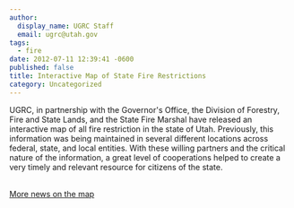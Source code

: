 ```yaml
---
author:
  display_name: UGRC Staff
  email: ugrc@utah.gov
tags:
  - fire
date: 2012-07-11 12:39:41 -0600
published: false
title: Interactive Map of State Fire Restrictions
category: Uncategorized
---
```


UGRC, in partnership with the Governor's Office, the Division of Forestry, Fire and State Lands, and the State Fire Marshal have released an interactive map of all fire restriction in the state of Utah. Previously, this information was being maintained in several different locations across federal, state, and local entities. With these willing partners and the critical nature of the information, a great level of cooperations helped to create a very timely and relevant resource for citizens of the state.

<a href="http://www.ksl.com/?nid=1105&amp;sid=21191542&amp;title=target-shooting-to-be-temporarily-banned-in-some-areas&amp;s_cid=queue-15"><br />
More news on the map</a>
